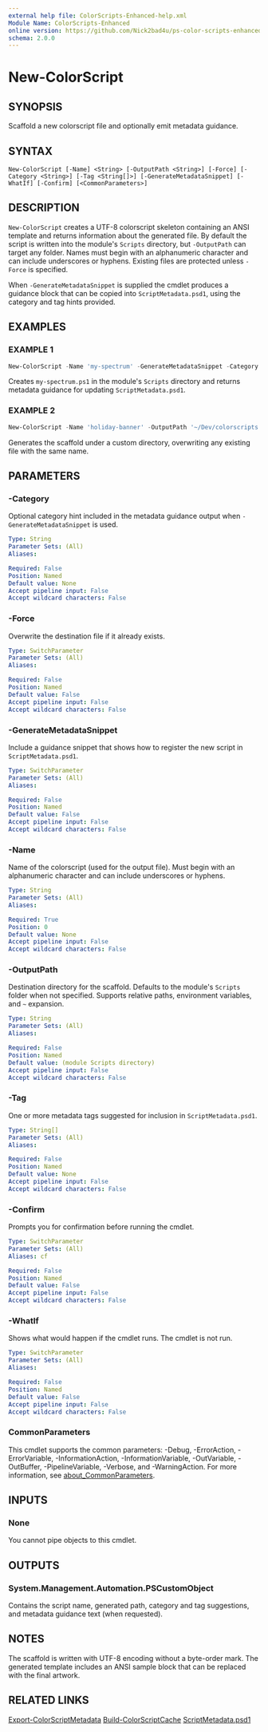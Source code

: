 ```yaml
---
external help file: ColorScripts-Enhanced-help.xml
Module Name: ColorScripts-Enhanced
online version: https://github.com/Nick2bad4u/ps-color-scripts-enhanced
schema: 2.0.0
---
```


# New-ColorScript

## SYNOPSIS

Scaffold a new colorscript file and optionally emit metadata guidance.

## SYNTAX

```
New-ColorScript [-Name] <String> [-OutputPath <String>] [-Force] [-Category <String>] [-Tag <String[]>] [-GenerateMetadataSnippet] [-WhatIf] [-Confirm] [<CommonParameters>]
```

## DESCRIPTION

`New-ColorScript` creates a UTF-8 colorscript skeleton containing an ANSI template and returns information about the generated file. By default the script is written into the module's `Scripts` directory, but `-OutputPath` can target any folder. Names must begin with an alphanumeric character and can include underscores or hyphens. Existing files are protected unless `-Force` is specified.

When `-GenerateMetadataSnippet` is supplied the cmdlet produces a guidance block that can be copied into `ScriptMetadata.psd1`, using the category and tag hints provided.

## EXAMPLES

### EXAMPLE 1

```powershell
New-ColorScript -Name 'my-spectrum' -GenerateMetadataSnippet -Category 'Artistic' -Tag 'Custom','Demo'
```

Creates `my-spectrum.ps1` in the module's `Scripts` directory and returns metadata guidance for updating `ScriptMetadata.psd1`.

### EXAMPLE 2

```powershell
New-ColorScript -Name 'holiday-banner' -OutputPath '~/Dev/colorscripts' -Force
```

Generates the scaffold under a custom directory, overwriting any existing file with the same name.

## PARAMETERS

### -Category

Optional category hint included in the metadata guidance output when `-GenerateMetadataSnippet` is used.

```yaml
Type: String
Parameter Sets: (All)
Aliases:

Required: False
Position: Named
Default value: None
Accept pipeline input: False
Accept wildcard characters: False
```

### -Force

Overwrite the destination file if it already exists.

```yaml
Type: SwitchParameter
Parameter Sets: (All)
Aliases:

Required: False
Position: Named
Default value: False
Accept pipeline input: False
Accept wildcard characters: False
```

### -GenerateMetadataSnippet

Include a guidance snippet that shows how to register the new script in `ScriptMetadata.psd1`.

```yaml
Type: SwitchParameter
Parameter Sets: (All)
Aliases:

Required: False
Position: Named
Default value: False
Accept pipeline input: False
Accept wildcard characters: False
```

### -Name

Name of the colorscript (used for the output file). Must begin with an alphanumeric character and can include underscores or hyphens.

```yaml
Type: String
Parameter Sets: (All)
Aliases:

Required: True
Position: 0
Default value: None
Accept pipeline input: False
Accept wildcard characters: False
```

### -OutputPath

Destination directory for the scaffold. Defaults to the module's `Scripts` folder when not specified. Supports relative paths, environment variables, and `~` expansion.

```yaml
Type: String
Parameter Sets: (All)
Aliases:

Required: False
Position: Named
Default value: (module Scripts directory)
Accept pipeline input: False
Accept wildcard characters: False
```

### -Tag

One or more metadata tags suggested for inclusion in `ScriptMetadata.psd1`.

```yaml
Type: String[]
Parameter Sets: (All)
Aliases:

Required: False
Position: Named
Default value: None
Accept pipeline input: False
Accept wildcard characters: False
```

### -Confirm

Prompts you for confirmation before running the cmdlet.

```yaml
Type: SwitchParameter
Parameter Sets: (All)
Aliases: cf

Required: False
Position: Named
Default value: False
Accept pipeline input: False
Accept wildcard characters: False
```

### -WhatIf

Shows what would happen if the cmdlet runs. The cmdlet is not run.

```yaml
Type: SwitchParameter
Parameter Sets: (All)
Aliases:

Required: False
Position: Named
Default value: False
Accept pipeline input: False
Accept wildcard characters: False
```

### CommonParameters

This cmdlet supports the common parameters: -Debug, -ErrorAction, -ErrorVariable, -InformationAction, -InformationVariable, -OutVariable, -OutBuffer, -PipelineVariable, -Verbose, and -WarningAction. For more information, see [about_CommonParameters](http://go.microsoft.com/fwlink/?LinkID=113216).

## INPUTS

### None

You cannot pipe objects to this cmdlet.

## OUTPUTS

### System.Management.Automation.PSCustomObject

Contains the script name, generated path, category and tag suggestions, and metadata guidance text (when requested).

## NOTES

The scaffold is written with UTF-8 encoding without a byte-order mark. The generated template includes an ANSI sample block that can be replaced with the final artwork.

## RELATED LINKS

[Export-ColorScriptMetadata](Export-ColorScriptMetadata.md)
[Build-ColorScriptCache](Build-ColorScriptCache.md)
[ScriptMetadata.psd1](../ScriptMetadata.psd1)
